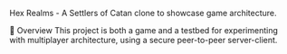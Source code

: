 
Hex Realms - A Settlers of Catan clone to showcase game architecture.

🎯 Overview
This project is both a game and a testbed for experimenting with multiplayer architecture, using a secure peer-to-peer server-client.
